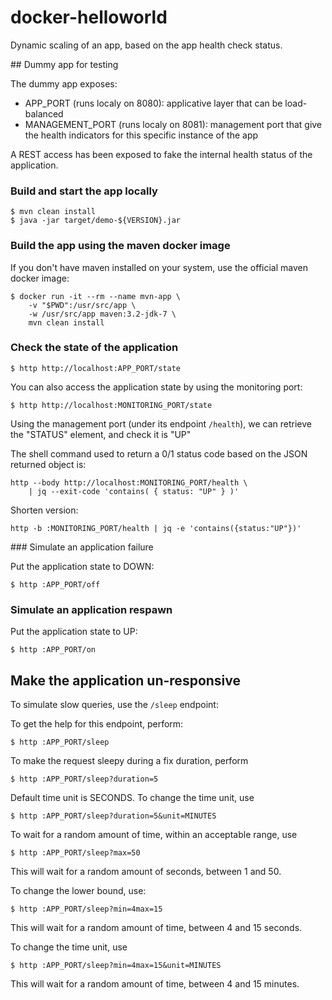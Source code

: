# docker-helloworld

Dynamic scaling of an app, based on the app health check status.

## Dummy app for testing

The dummy app exposes:
* APP_PORT (runs localy on 8080): applicative layer that can be load-balanced
* MANAGEMENT_PORT (runs localy on 8081): management port that give the health indicators for this specific instance of the app

A REST access has been exposed to fake the internal health status of the application.

### Build and start the app locally

```
$ mvn clean install
$ java -jar target/demo-${VERSION}.jar
```

### Build the app using the maven docker image

If you don't have maven installed on your system, use the official maven docker image:

```
$ docker run -it --rm --name mvn-app \
    -v "$PWD":/usr/src/app \
    -w /usr/src/app maven:3.2-jdk-7 \
    mvn clean install
```

### Check the state of the application

```
$ http http://localhost:APP_PORT/state
```

You can also access the application state by using the monitoring port:

```
$ http http://localhost:MONITORING_PORT/state
```

Using the management port (under its endpoint `/health`), we can retrieve the "STATUS" element, and check it is "UP"

The shell command used to return a 0/1 status code based on the JSON returned object is:

```
http --body http://localhost:MONITORING_PORT/health \
    | jq --exit-code 'contains( { status: "UP" } )'
```

Shorten version:

```
http -b :MONITORING_PORT/health | jq -e 'contains({status:"UP"})'
```

### Simulate an application failure

Put the application state to DOWN:

```
$ http :APP_PORT/off
```

### Simulate an application respawn

Put the application state to UP:

```
$ http :APP_PORT/on
```


## Make the application un-responsive

To simulate slow queries, use the `/sleep` endpoint:


To get the help for this endpoint, perform:

```
$ http :APP_PORT/sleep
```

To make the request sleepy during a fix duration, perform


```
$ http :APP_PORT/sleep?duration=5
```

Default time unit is SECONDS.
To change the time unit, use


```
$ http :APP_PORT/sleep?duration=5&unit=MINUTES
```


To wait for a random amount of time, within an acceptable range, use


```
$ http :APP_PORT/sleep?max=50
```

This will wait for a random amount of seconds, between 1 and 50.

To change the lower bound, use:


```
$ http :APP_PORT/sleep?min=4max=15
```

This will wait for a random amount of time, between 4 and 15 seconds.

To change the time unit, use


```
$ http :APP_PORT/sleep?min=4max=15&unit=MINUTES
```

This will wait for a random amount of time, between 4 and 15 minutes.

